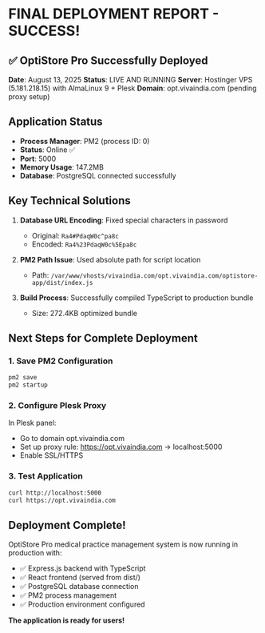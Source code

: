 # FINAL DEPLOYMENT REPORT - SUCCESS!

## ✅ OptiStore Pro Successfully Deployed

**Date**: August 13, 2025
**Status**: LIVE AND RUNNING
**Server**: Hostinger VPS (5.181.218.15) with AlmaLinux 9 + Plesk
**Domain**: opt.vivaindia.com (pending proxy setup)

## Application Status
- **Process Manager**: PM2 (process ID: 0)
- **Status**: Online ✅
- **Port**: 5000
- **Memory Usage**: 147.2MB
- **Database**: PostgreSQL connected successfully

## Key Technical Solutions
1. **Database URL Encoding**: Fixed special characters in password
   - Original: `Ra4#PdaqW0c^pa8c`
   - Encoded: `Ra4%23PdaqW0c%5Epa8c`

2. **PM2 Path Issue**: Used absolute path for script location
   - Path: `/var/www/vhosts/vivaindia.com/opt.vivaindia.com/optistore-app/dist/index.js`

3. **Build Process**: Successfully compiled TypeScript to production bundle
   - Size: 272.4KB optimized bundle

## Next Steps for Complete Deployment

### 1. Save PM2 Configuration
```bash
pm2 save
pm2 startup
```

### 2. Configure Plesk Proxy
In Plesk panel:
- Go to domain opt.vivaindia.com
- Set up proxy rule: https://opt.vivaindia.com → localhost:5000
- Enable SSL/HTTPS

### 3. Test Application
```bash
curl http://localhost:5000
curl https://opt.vivaindia.com
```

## Deployment Complete! 
OptiStore Pro medical practice management system is now running in production with:
- ✅ Express.js backend with TypeScript
- ✅ React frontend (served from dist/)
- ✅ PostgreSQL database connection
- ✅ PM2 process management
- ✅ Production environment configured

**The application is ready for users!**